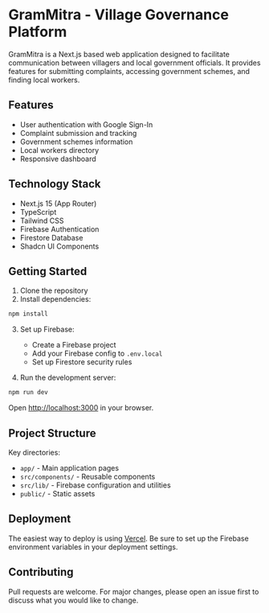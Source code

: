 # GramMitra - Village Governance Platform

GramMitra is a Next.js based web application designed to facilitate communication between villagers and local government officials. It provides features for submitting complaints, accessing government schemes, and finding local workers.

## Features

- User authentication with Google Sign-In
- Complaint submission and tracking
- Government schemes information
- Local workers directory
- Responsive dashboard

## Technology Stack

- Next.js 15 (App Router)
- TypeScript
- Tailwind CSS
- Firebase Authentication
- Firestore Database
- Shadcn UI Components

## Getting Started

1. Clone the repository
2. Install dependencies:

```bash
npm install
```

3. Set up Firebase:
   - Create a Firebase project
   - Add your Firebase config to `.env.local`
   - Set up Firestore security rules

4. Run the development server:

```bash
npm run dev
```

Open [http://localhost:3000](http://localhost:3000) in your browser.

## Project Structure

Key directories:
- `app/` - Main application pages
- `src/components/` - Reusable components
- `src/lib/` - Firebase configuration and utilities
- `public/` - Static assets

## Deployment

The easiest way to deploy is using [Vercel](https://vercel.com). Be sure to set up the Firebase environment variables in your deployment settings.

## Contributing

Pull requests are welcome. For major changes, please open an issue first to discuss what you would like to change.
